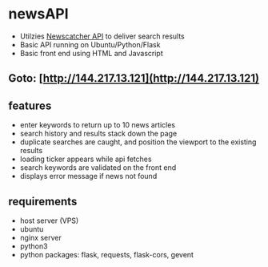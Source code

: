 # newsAPI
- Utilzies [Newscatcher API](https://docs.newscatcherapi.com/api-docs/endpoints/search-news) to deliver search results
- Basic API running on Ubuntu/Python/Flask
- Basic front end using HTML and Javascript
    
## Goto: [http://144.217.13.121](http://144.217.13.121)

## features
- enter keywords to return up to 10 news articles
- search history and results stack down the page
- duplicate searches are caught, and position the viewport to the existing results
- loading ticker appears while api fetches
- search keywords are validated on the front end
- displays error message if news not found

## requirements
- host server (VPS)
- ubuntu
- nginx server
- python3
- python packages: flask, requests, flask-cors, gevent

